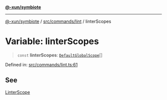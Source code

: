 [**@-xun/symbiote**](../../../../README.md)

***

[@-xun/symbiote](../../../../README.md) / [src/commands/lint](../README.md) / linterScopes

# Variable: linterScopes

> `const` **linterScopes**: [`DefaultGlobalScope`](../../../configure/enumerations/DefaultGlobalScope.md)[]

Defined in: [src/commands/lint.ts:61](https://github.com/Xunnamius/symbiote/blob/8fd852f7d3d2b033b941b077eff32144929c5b55/src/commands/lint.ts#L61)

## See

[LinterScope](../../../configure/enumerations/DefaultGlobalScope.md)
